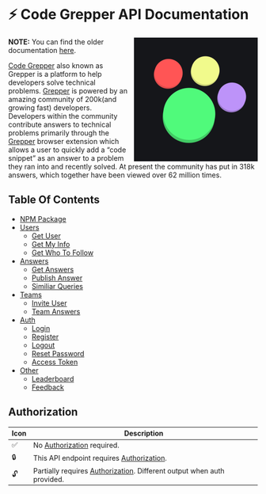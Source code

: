 # ⚡ **Code Grepper API Documentation**

<img align="right" width="250" style="margin-left: 10px;" height="250" src="./assets/Grepper%20Logo.png">

**NOTE:** You can find the older documentation [here](./old.md).

[Code Grepper][cgurl] also known as Grepper is a platform to help developers solve technical problems. [Grepper][cgurl] is powered by an amazing community of 200k(and growing fast) developers. Developers within the community contribute answers to technical problems primarily through the [Grepper][cgurl] browser extension which allows a user to quickly add a “code snippet” as an answer to a problem they ran into and recently solved. At present the community has put in 318k answers, which together have been viewed over 62 million times.

[cgurl]: https://codegrepper.com

## **Table Of Contents**

- [NPM Package](https://www.npmjs.com/package/grepper)
- [Users](./docs/users/)
  - [Get User](./docs/users/GETUSER.MD)
  - [Get My Info](./docs/users/USERBYTOKEN.MD)
  - [Get Who To Follow](./docs/users/WHOTOFOLLOW.md)
- [Answers](./docs/answers)
  - [Get Answers](./docs/answers/GETANSWERS.MD)
  - [Publish Answer](./docs/answers/PUBLISHANSWER.MD)
  - [Similiar Queries](./docs/answers/SIMILIARQUERIES.MD)
- [Teams](./docs/teams)
  - [Invite User](./docs/teams/INVITEUSER.MD)
  - [Team Answers](./docs/teams/TEAMANSWERS.MD)
- [Auth](./docs/auth)
  - [Login](./docs/auth/LOGIN.MD)
  - [Register](./docs/auth/REGISTER.MD)
  - [Logout](./docs/auth/LOGOUT.MD)
  - [Reset Password](./docs/auth/RESETPASSWORD.MD)
  - [Access Token](./docs/auth/TOKEN.MD)
- [Other](./docs/other)
  - [Leaderboard](./docs/other/LEADERBOARD.MD)
  - [Feedback](./docs/other/FEEDBACK.MD)

## Authorization

| Icon | Description                                                                                    |
| ---- | ---------------------------------------------------------------------------------------------- |
| ✅   | No [Authorization](./docs/auth/TOKEN.MD) required.                                             |
| 🔒   | This API endpoint requires [Authorization](./docs/auth/TOKEN.MD).                              |
| 🔓   | Partially requires [Authorization](./docs/auth/TOKEN.MD). Different output when auth provided. |
